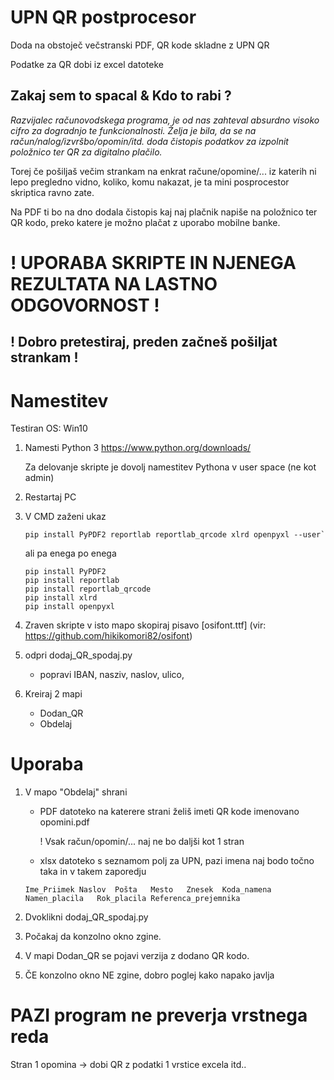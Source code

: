 # UPN QR postprocesor
 Doda na obstoječ večstranski PDF, QR kode skladne z UPN QR

Podatke za QR dobi iz excel datoteke

## Zakaj sem to spacal & Kdo to rabi ?
*Razvijalec računovodskega programa, je od nas zahteval absurdno visoko cifro za dogradnjo te funkcionalnosti.*
*Želja je bila, da se na račun/nalog/izvršbo/opomin/itd. doda čistopis podatkov za izpolnit položnico ter QR za digitalno plačilo.*

Torej če pošiljaš večim strankam na enkrat račune/opomine/...
iz katerih ni lepo pregledno vidno, koliko, komu nakazat, je ta mini posprocestor skriptica ravno zate.

Na PDF ti bo na dno dodala čistopis kaj naj plačnik napiše na položnico ter 
QR kodo, preko katere je možno plačat z uporabo mobilne banke.

# ! UPORABA SKRIPTE IN NJENEGA REZULTATA NA LASTNO ODGOVORNOST !
## ! Dobro pretestiraj, preden začneš pošiljat strankam !

# Namestitev
Testiran OS: Win10

1. Namesti Python 3 https://www.python.org/downloads/

	Za delovanje skripte je dovolj namestitev Pythona v user space (ne kot admin)

2. Restartaj PC

3. V CMD zaženi ukaz

	```
	pip install PyPDF2 reportlab reportlab_qrcode xlrd openpyxl --user`
	```

	ali pa enega po enega

	```
	pip install PyPDF2
	pip install reportlab
	pip install reportlab_qrcode
	pip install xlrd
	pip install openpyxl
	```

4. Zraven skripte v isto mapo skopiraj pisavo [osifont.ttf]
(vir: https://github.com/hikikomori82/osifont)

5. odpri dodaj_QR_spodaj.py
	* popravi IBAN, nasziv, naslov, ulico, 

6. Kreiraj 2 mapi
	* Dodan_QR
	* Obdelaj

# Uporaba

1. V mapo "Obdelaj" shrani
	* PDF datoteko na katerere strani želiš imeti QR kode imenovano opomini.pdf
	
		! Vsak račun/opomin/... naj ne bo daljši kot 1 stran

	* xlsx datoteko s seznamom polj za UPN, pazi imena naj bodo točno taka in v takem zaporedju

	```
	Ime_Priimek	Naslov	Pošta	Mesto	Znesek	Koda_namena	Namen_placila	Rok_placila	Referenca_prejemnika
	```

2. Dvoklikni dodaj_QR_spodaj.py

3. Počakaj da konzolno okno zgine.

4. V mapi Dodan_QR se pojavi verzija z dodano QR kodo.

5. ČE konzolno okno NE zgine, dobro poglej kako napako javlja 

# PAZI program ne preverja vrstnega reda
Stran 1 opomina -> dobi QR z podatki 1 vrstice excela itd.. 